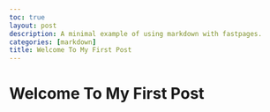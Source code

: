 ```yaml
---
toc: true
layout: post
description: A minimal example of using markdown with fastpages.
categories: [markdown]
title: Welcome To My First Post
---
```

# Welcome To My First Post
